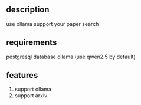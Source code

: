 ## description 
use ollama support your paper search

## requirements
pestgresql database
ollama (use qwen2.5 by default)



## features
1. support ollama
2. support arxiv
